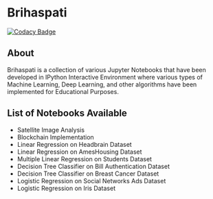 # Brihaspati

[![Codacy Badge](https://api.codacy.com/project/badge/Grade/aa9706fb37fb496187c0e20ee78f2a4b)](https://www.codacy.com/manual/HarshCasper/Brihaspati?utm_source=github.com&amp;utm_medium=referral&amp;utm_content=HarshCasper/Brihaspati&amp;utm_campaign=Badge_Grade)

## About 

Brihaspati is a collection of various Jupyter Notebooks that have been developed in IPython Interactive Environment where various types of Machine Learning, Deep Learning, and other algorithms have been implemented for Educational Purposes.

## List of Notebooks Available 

- Satellite Image Analysis
- Blockchain Implementation 
- Linear Regression on Headbrain Dataset
- Linear Regression on AmesHousing Dataset
- Multiple Linear Regression on Students Dataset
- Decision Tree Classifier on Bill Authentication Dataset
- Decision Tree Classifier on Breast Cancer Dataset
- Logistic Regression on Social Networks Ads Dataset
- Logistic Regression on Iris Dataset
